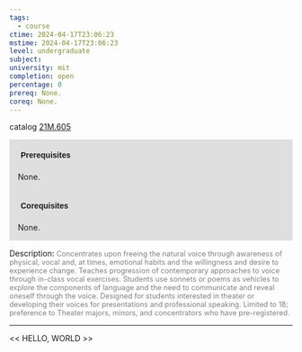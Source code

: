 ```yaml
---
tags:
  - course
ctime: 2024-04-17T23:06:23
mstime: 2024-04-17T23:06:23
level: undergraduate
subject: 
university: mit
completion: open
percentage: 0
prereq: None.
coreq: None.
---
```


catalog [21M.605](http://student.mit.edu/catalog/m21Mb.html#21M.605)

<span style="display: block; padding: 15px; background-color: rgb(100, 100, 100, 0.2);"><font id="m_prereq2585_0" style="display: block; font-family: Arial, sans-serif; font-weight: bold; padding: 5px">Prerequisites</font><br><span id="prereq2585_0">None.</span></span>
<span style="display: block; padding: 15px; background-color: rgb(100, 100, 100, 0.2);"><font id="m_coreq2585_0" style="display: block; font-family: Arial, sans-serif; font-weight: bold; padding: 5px">Corequisites</font><br><span id="coreq2585_0">None.</span></span>

<font style="">Description:</font>
<font style="color: grey; font-size: 0.8rem;">Concentrates upon freeing the natural voice through awareness of physical, vocal and, at times, emotional habits and the willingness and desire to experience change. Teaches progression of contemporary approaches to voice through in-class vocal exercises. Students use sonnets or poems as vehicles to explore the components of language and the need to communicate and reveal oneself through the voice. Designed for students interested in theater or developing their voices for presentations and professional speaking. Limited to 18; preference to Theater majors, minors, and concentrators who have pre-registered.</font>



---

<< HELLO, WORLD >>
